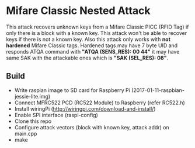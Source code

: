 # Mifare Classic Nested Attack

This attack recovers unknown keys from a Mifare Classic PICC (RFID Tag) if only there is a block with a known key. This attack won't be able to recover keys if there is not a known key. Also this attack only works with **not hardened** Mifare Classic tags. Hardened tags may have 7 byte UID and responds ATQA command with **"ATQA (SENS_RES): 00  44"** it may have same SAK with the attackable ones which is **"SAK (SEL_RES): 08"**.

## Build

* Write raspian image to SD card for Raspberry Pi (2017-01-11-raspbian-jessie-lite.img)
* Connect MFRC522 PCD (RC522 Module) to Raspberry (refer RC522.h)
* Install wiringPi (http://wiringpi.com/download-and-install/)
* Enable SPI interface (raspi-config)
* Clone this repo
* Configure attack vectors (block with known key, attack addr) on main.cpp
* make